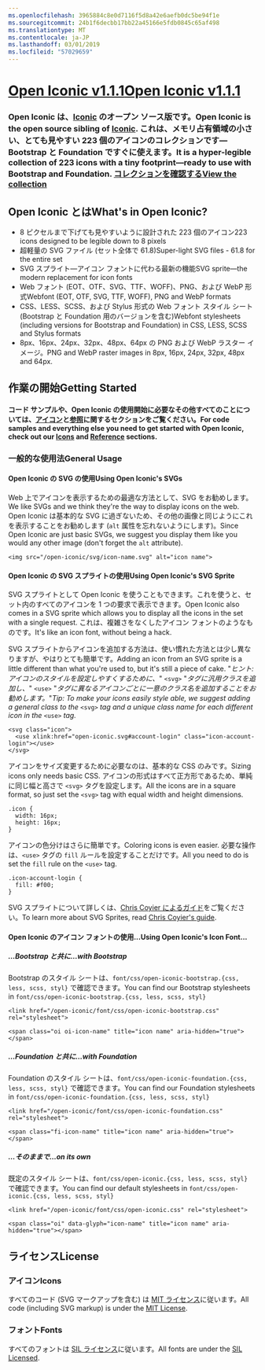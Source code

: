 ```yaml
---
ms.openlocfilehash: 3965884c8e0d7116f5d8a42e6aefb0dc5be94f1e
ms.sourcegitcommit: 24b1f6decbb17bb22a45166e5fdb0845c65af498
ms.translationtype: MT
ms.contentlocale: ja-JP
ms.lasthandoff: 03/01/2019
ms.locfileid: "57029659"
---
```

<a name="open-iconic-v111httpuseiconiccomopen"></a>[<span data-ttu-id="47ae9-101">Open Iconic v1.1.1</span><span class="sxs-lookup"><span data-stu-id="47ae9-101">Open Iconic v1.1.1</span></span>](http://useiconic.com/open)
===========

### <a name="open-iconic-is-the-open-source-sibling-of-iconichttpuseiconiccom-it-is-a-hyper-legible-collection-of-223-icons-with-a-tiny-footprintmdashready-to-use-with-bootstrap-and-foundation-view-the-collectionhttpuseiconiccomopenicons"></a><span data-ttu-id="47ae9-102">Open Iconic は、[Iconic](http://useiconic.com) のオープン ソース版です。</span><span class="sxs-lookup"><span data-stu-id="47ae9-102">Open Iconic is the open source sibling of [Iconic](http://useiconic.com).</span></span> <span data-ttu-id="47ae9-103">これは、メモリ占有領域の小さい、とても見やすい 223 個のアイコンのコレクションです&mdash;Bootstrap と Foundation ですぐに使えます。</span><span class="sxs-lookup"><span data-stu-id="47ae9-103">It is a hyper-legible collection of 223 icons with a tiny footprint&mdash;ready to use with Bootstrap and Foundation.</span></span> [<span data-ttu-id="47ae9-104">コレクションを確認する</span><span class="sxs-lookup"><span data-stu-id="47ae9-104">View the collection</span></span>](http://useiconic.com/open#icons)



## <a name="whats-in-open-iconic"></a><span data-ttu-id="47ae9-105">Open Iconic とは</span><span class="sxs-lookup"><span data-stu-id="47ae9-105">What's in Open Iconic?</span></span>

* <span data-ttu-id="47ae9-106">8 ピクセルまで下げても見やすいように設計された 223 個のアイコン</span><span class="sxs-lookup"><span data-stu-id="47ae9-106">223 icons designed to be legible down to 8 pixels</span></span>
* <span data-ttu-id="47ae9-107">超軽量の SVG ファイル (セット全体で 61.8)</span><span class="sxs-lookup"><span data-stu-id="47ae9-107">Super-light SVG files - 61.8 for the entire set</span></span> 
* <span data-ttu-id="47ae9-108">SVG スプライト&mdash;アイコン フォントに代わる最新の機能</span><span class="sxs-lookup"><span data-stu-id="47ae9-108">SVG sprite&mdash;the modern replacement for icon fonts</span></span>
* <span data-ttu-id="47ae9-109">Web フォント (EOT、OTF、SVG、TTF、WOFF)、PNG、および WebP 形式</span><span class="sxs-lookup"><span data-stu-id="47ae9-109">Webfont (EOT, OTF, SVG, TTF, WOFF), PNG and WebP formats</span></span>
* <span data-ttu-id="47ae9-110">CSS、LESS、SCSS、および Stylus 形式の Web フォント スタイル シート (Bootstrap と Foundation 用のバージョンを含む)</span><span class="sxs-lookup"><span data-stu-id="47ae9-110">Webfont stylesheets (including versions for Bootstrap and Foundation) in CSS, LESS, SCSS and Stylus formats</span></span>
* <span data-ttu-id="47ae9-111">8px、16px、24px、32px、48px、64px の PNG および WebP ラスター イメージ。</span><span class="sxs-lookup"><span data-stu-id="47ae9-111">PNG and WebP raster images in 8px, 16px, 24px, 32px, 48px and 64px.</span></span>


## <a name="getting-started"></a><span data-ttu-id="47ae9-112">作業の開始</span><span class="sxs-lookup"><span data-stu-id="47ae9-112">Getting Started</span></span>

#### <a name="for-code-samples-and-everything-else-you-need-to-get-started-with-open-iconic-check-out-our-iconshttpuseiconiccomopenicons-and-referencehttpuseiconiccomopenreference-sections"></a><span data-ttu-id="47ae9-113">コード サンプルや、Open Iconic の使用開始に必要なその他すべてのことについては、[アイコン](http://useiconic.com/open#icons)と[参照](http://useiconic.com/open#reference)に関するセクションをご覧ください。</span><span class="sxs-lookup"><span data-stu-id="47ae9-113">For code samples and everything else you need to get started with Open Iconic, check out our [Icons](http://useiconic.com/open#icons) and [Reference](http://useiconic.com/open#reference) sections.</span></span>

### <a name="general-usage"></a><span data-ttu-id="47ae9-114">一般的な使用法</span><span class="sxs-lookup"><span data-stu-id="47ae9-114">General Usage</span></span>

#### <a name="using-open-iconics-svgs"></a><span data-ttu-id="47ae9-115">Open Iconic の SVG の使用</span><span class="sxs-lookup"><span data-stu-id="47ae9-115">Using Open Iconic's SVGs</span></span>

<span data-ttu-id="47ae9-116">Web 上でアイコンを表示するための最適な方法として、SVG をお勧めします。</span><span class="sxs-lookup"><span data-stu-id="47ae9-116">We like SVGs and we think they're the way to display icons on the web.</span></span> <span data-ttu-id="47ae9-117">Open Iconic は基本的な SVG に過ぎないため、その他の画像と同じようにこれを表示することをお勧めします (`alt` 属性を忘れないようにします)。</span><span class="sxs-lookup"><span data-stu-id="47ae9-117">Since Open Iconic are just basic SVGs, we suggest you display them like you would any other image (don't forget the `alt` attribute).</span></span>

```
<img src="/open-iconic/svg/icon-name.svg" alt="icon name">
```

#### <a name="using-open-iconics-svg-sprite"></a><span data-ttu-id="47ae9-118">Open Iconic の SVG スプライトの使用</span><span class="sxs-lookup"><span data-stu-id="47ae9-118">Using Open Iconic's SVG Sprite</span></span>

<span data-ttu-id="47ae9-119">SVG スプライトとして Open Iconic を使うこともできます。これを使うと、セット内のすべてのアイコンを 1 つの要求で表示できます。</span><span class="sxs-lookup"><span data-stu-id="47ae9-119">Open Iconic also comes in a SVG sprite which allows you to display all the icons in the set with a single request.</span></span> <span data-ttu-id="47ae9-120">これは、複雑さをなくしたアイコン フォントのようなものです。</span><span class="sxs-lookup"><span data-stu-id="47ae9-120">It's like an icon font, without being a hack.</span></span>

<span data-ttu-id="47ae9-121">SVG スプライトからアイコンを追加する方法は、使い慣れた方法とは少し異なりますが、やはりとても簡単です。</span><span class="sxs-lookup"><span data-stu-id="47ae9-121">Adding an icon from an SVG sprite is a little different than what you're used to, but it's still a piece of cake.</span></span> <span data-ttu-id="47ae9-122">"*ヒント:アイコンのスタイルを設定しやすくするために、*" `<svg>` "*タグに汎用クラスを追加し、*" `<use>` "*タグに異なるアイコンごとに一意のクラス名を追加することをお勧めします。*"</span><span class="sxs-lookup"><span data-stu-id="47ae9-122">*Tip: To make your icons easily style able, we suggest adding a general class to the* `<svg>` *tag and a unique class name for each different icon in the* `<use>` *tag.*</span></span>  

```
<svg class="icon">
  <use xlink:href="open-iconic.svg#account-login" class="icon-account-login"></use>
</svg>
```

<span data-ttu-id="47ae9-123">アイコンをサイズ変更するために必要なのは、基本的な CSS のみです。</span><span class="sxs-lookup"><span data-stu-id="47ae9-123">Sizing icons only needs basic CSS.</span></span> <span data-ttu-id="47ae9-124">アイコンの形式はすべて正方形であるため、単純に同じ幅と高さで `<svg>` タグを設定します。</span><span class="sxs-lookup"><span data-stu-id="47ae9-124">All the icons are in a square format, so just set the `<svg>` tag with equal width and height dimensions.</span></span>

```
.icon {
  width: 16px;
  height: 16px;
}
```

<span data-ttu-id="47ae9-125">アイコンの色分けはさらに簡単です。</span><span class="sxs-lookup"><span data-stu-id="47ae9-125">Coloring icons is even easier.</span></span> <span data-ttu-id="47ae9-126">必要な操作は、`<use>` タグの `fill` ルールを設定することだけです。</span><span class="sxs-lookup"><span data-stu-id="47ae9-126">All you need to do is set the `fill` rule on the `<use>` tag.</span></span>

```
.icon-account-login {
  fill: #f00;
}
```

<span data-ttu-id="47ae9-127">SVG スプライトについて詳しくは、[Chris Coyier によるガイド](http://css-tricks.com/svg-sprites-use-better-icon-fonts/)をご覧ください。</span><span class="sxs-lookup"><span data-stu-id="47ae9-127">To learn more about SVG Sprites, read [Chris Coyier's guide](http://css-tricks.com/svg-sprites-use-better-icon-fonts/).</span></span>

#### <a name="using-open-iconics-icon-font"></a><span data-ttu-id="47ae9-128">Open Iconic のアイコン フォントの使用...</span><span class="sxs-lookup"><span data-stu-id="47ae9-128">Using Open Iconic's Icon Font...</span></span>


##### <a name="with-bootstrap"></a><span data-ttu-id="47ae9-129">…Bootstrap と共に</span><span class="sxs-lookup"><span data-stu-id="47ae9-129">…with Bootstrap</span></span>

<span data-ttu-id="47ae9-130">Bootstrap のスタイル シートは、`font/css/open-iconic-bootstrap.{css, less, scss, styl}` で確認できます。</span><span class="sxs-lookup"><span data-stu-id="47ae9-130">You can find our Bootstrap stylesheets in `font/css/open-iconic-bootstrap.{css, less, scss, styl}`</span></span>


```
<link href="/open-iconic/font/css/open-iconic-bootstrap.css" rel="stylesheet">
```


```
<span class="oi oi-icon-name" title="icon name" aria-hidden="true"></span>
```

##### <a name="with-foundation"></a><span data-ttu-id="47ae9-131">…Foundation と共に</span><span class="sxs-lookup"><span data-stu-id="47ae9-131">…with Foundation</span></span>

<span data-ttu-id="47ae9-132">Foundation のスタイル シートは、`font/css/open-iconic-foundation.{css, less, scss, styl}` で確認できます。</span><span class="sxs-lookup"><span data-stu-id="47ae9-132">You can find our Foundation stylesheets in `font/css/open-iconic-foundation.{css, less, scss, styl}`</span></span>

```
<link href="/open-iconic/font/css/open-iconic-foundation.css" rel="stylesheet">
```


```
<span class="fi-icon-name" title="icon name" aria-hidden="true"></span>
```

##### <a name="on-its-own"></a><span data-ttu-id="47ae9-133">…そのままで</span><span class="sxs-lookup"><span data-stu-id="47ae9-133">…on its own</span></span>

<span data-ttu-id="47ae9-134">既定のスタイル シートは、`font/css/open-iconic.{css, less, scss, styl}` で確認できます。</span><span class="sxs-lookup"><span data-stu-id="47ae9-134">You can find our default stylesheets in `font/css/open-iconic.{css, less, scss, styl}`</span></span>

```
<link href="/open-iconic/font/css/open-iconic.css" rel="stylesheet">
```

```
<span class="oi" data-glyph="icon-name" title="icon name" aria-hidden="true"></span>
```


## <a name="license"></a><span data-ttu-id="47ae9-135">ライセンス</span><span class="sxs-lookup"><span data-stu-id="47ae9-135">License</span></span>

### <a name="icons"></a><span data-ttu-id="47ae9-136">アイコン</span><span class="sxs-lookup"><span data-stu-id="47ae9-136">Icons</span></span>

<span data-ttu-id="47ae9-137">すべてのコード (SVG マークアップを含む) は [MIT ライセンス](http://opensource.org/licenses/MIT)に従います。</span><span class="sxs-lookup"><span data-stu-id="47ae9-137">All code (including SVG markup) is under the [MIT License](http://opensource.org/licenses/MIT).</span></span>

### <a name="fonts"></a><span data-ttu-id="47ae9-138">フォント</span><span class="sxs-lookup"><span data-stu-id="47ae9-138">Fonts</span></span>

<span data-ttu-id="47ae9-139">すべてのフォントは [SIL ライセンス](http://scripts.sil.org/cms/scripts/page.php?item_id=OFL_web)に従います。</span><span class="sxs-lookup"><span data-stu-id="47ae9-139">All fonts are under the [SIL Licensed](http://scripts.sil.org/cms/scripts/page.php?item_id=OFL_web).</span></span>
